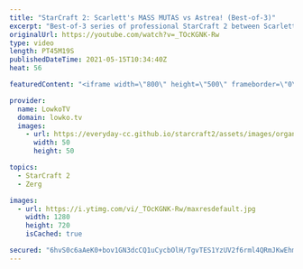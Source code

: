 ```yaml
---
title: "StarCraft 2: Scarlett's MASS MUTAS vs Astrea! (Best-of-3)"
excerpt: "Best-of-3 series of professional StarCraft 2 between Scarlett and Astrea. In this series Scarlett goes for several types of aggression (Queen pushes, Swarm Hosts and Mutalisks) to prevent the game from going to the late game.  Support my work on Patreon: http://www.patreon.com/lowkotv Become a YouTube"
originalUrl: https://youtube.com/watch?v=_TOcKGNK-Rw
type: video
length: PT45M19S
publishedDateTime: 2021-05-15T10:34:40Z
heat: 56

featuredContent: "<iframe width=\"800\" height=\"500\" frameborder=\"0\" src=\"https://www.youtube.com/embed/_TOcKGNK-Rw\" allow=\"accelerometer; autoplay; encrypted-media; gyroscope; picture-in-picture\" allowfullscreen></iframe>"

provider:
  name: LowkoTV
  domain: lowko.tv
  images:
    - url: https://everyday-cc.github.io/starcraft2/assets/images/organizations/lowko.tv-50x50.jpg
      width: 50
      height: 50

topics:
  - StarCraft 2
  - Zerg

images:
  - url: https://i.ytimg.com/vi/_TOcKGNK-Rw/maxresdefault.jpg
    width: 1280
    height: 720
    isCached: true

secured: "6hvS0c6aAeK0+bov1GN3dcCQ1uCycbOlH/TgvTES1YzUV2f6rml4QRmJKwEhmby42CosjazjU46jcacGczL3O1O61AjFqPMEeE8UClTmxfjq8DGvgm5bdeCTIFICWa71FU8eQ77Z3Wye3swOkLkTJIfzxhKbo2kxCl4taSasQiOS3i+O6aVtR2gg4fy7xev0g4CuvnQrNrBu1LlP/5qzEFaNjFv8T4bleioHdQYVg5Mkgfr+9eckRuvT4Wo2uIvjegAE2oMuQ69Ef1IoTTepcR1mf1/RX4KVgV/OiGcEfzWlbEfSAzsKHSjiAOEnfLEoiChI4cH9CVCGiZ55VlphHN/euy2KMsJFqNC/sl36LEhVfgFxziouHboPLEovskrGgWVmBiXsuCC/fmSrxyBNNtwh7QsJpepTyjUVoxYwyu5XEeRBdJLx8S1nlJeODSYL;D2cu8ZCu3SzLMxEZwk69xg=="
---
```


